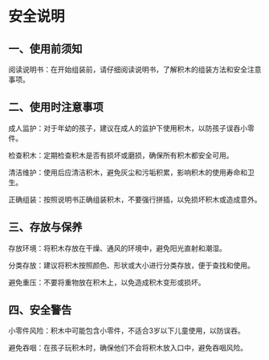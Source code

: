 ﻿---
sidebar_position: 1
sidebar_label: 安全说明
---

# 安全说明

## 一、使用前须知

阅读说明书：在开始组装前，请仔细阅读说明书，了解积木的组装方法和安全注意事项。

## 二、使用时注意事项

成人监护：对于年幼的孩子，建议在成人的监护下使用积木，以防孩子误吞小零件。

检查积木：定期检查积木是否有损坏或磨损，确保所有积木都安全可用。

清洁维护：使用后应清洁积木，避免灰尘和污垢积累，影响积木的使用寿命和卫生。

正确组装：按照说明书正确组装积木，不要强行拼插，以免损坏积木或造成意外。

## 三、存放与保养

存放环境：将积木存放在干燥、通风的环境中，避免阳光直射和潮湿。

分类存放：建议将积木按照颜色、形状或大小进行分类存放，便于查找和使用。

避免重压：不要将重物放在积木上，以免造成积木变形或损坏。

## 四、安全警告

小零件风险：积木中可能包含小零件，不适合3岁以下儿童使用，以防误吞。

避免吞咽：在孩子玩积木时，确保他们不会将积木放入口中，避免吞咽风险。
